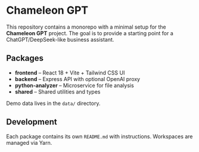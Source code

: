 # Chameleon GPT

This repository contains a monorepo with a minimal setup for the **Chameleon GPT** project. The goal is to provide a starting point for a ChatGPT/DeepSeek-like business assistant.

## Packages

- **frontend** – React 18 + Vite + Tailwind CSS UI
- **backend** – Express API with optional OpenAI proxy
- **python-analyzer** – Microservice for file analysis
- **shared** – Shared utilities and types

Demo data lives in the `data/` directory.

## Development

Each package contains its own `README.md` with instructions. Workspaces are managed via Yarn.
